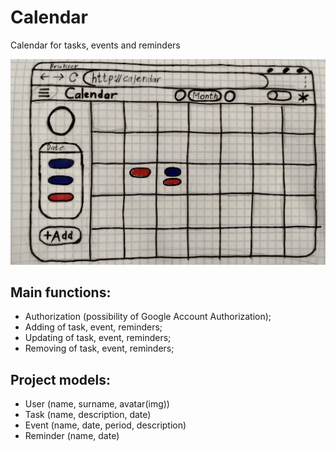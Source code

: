 # Calendar

Calendar for tasks, events and reminders

![calendar-mock](./srcimg.jpg)

## Main functions:
* Authorization (possibility of Google Account Authorization);
* Adding of task, event, reminders;
* Updating of task, event, reminders;
* Removing of task, event, reminders;

## Project models:
* User (name, surname, avatar(img))
* Task (name, description, date)
* Event (name, date, period, description)
* Reminder (name, date)

